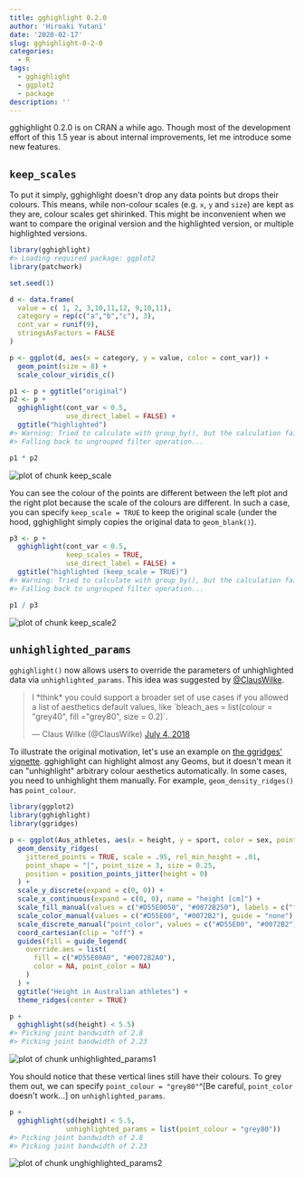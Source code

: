 ```yaml
---
title: gghighlight 0.2.0
author: 'Hiroaki Yutani'
date: '2020-02-17'
slug: gghighlight-0-2-0
categories:
  - R
tags:
  - gghighlight
  - ggplot2
  - package
description: ''
---
```


gghighlight 0.2.0 is on CRAN a while ago. Though most of the development effort of this 1.5 year is about internal improvements, let me introduce some new features.

## `keep_scales`

To put it simply, gghighlight doesn't drop any data points but drops their colours.
This means, while non-colour scales (e.g. `x`, `y` and `size`) are kept as they are,
colour scales get shirinked. This might be inconvenient when we want to compare the
original version and the highlighted version, or multiple highlighted versions.



```r
library(gghighlight)
#> Loading required package: ggplot2
library(patchwork)

set.seed(1)

d <- data.frame(
  value = c( 1, 2, 3,10,11,12, 9,10,11),
  category = rep(c("a","b","c"), 3),
  cont_var = runif(9),
  stringsAsFactors = FALSE
)

p <- ggplot(d, aes(x = category, y = value, color = cont_var)) +
  geom_point(size = 8) +
  scale_colour_viridis_c()

p1 <- p + ggtitle("original")
p2 <- p + 
  gghighlight(cont_var < 0.5,
              use_direct_label = FALSE) +
  ggtitle("highlighted")
#> Warning: Tried to calculate with group_by(), but the calculation failed.
#> Falling back to ungrouped filter operation...

p1 * p2
```

![plot of chunk keep_scale](/post/2020-02-17-gghighlight-0-2-0_files/figure-html/keep_scale-1.png)

You can see the colour of the points are different between the left plot and the right plot
because the scale of the colours are different.
In such a case, you can specify `keep_scale = TRUE` to keep the original scale (under the
hood, gghighlight simply copies the original data to `geom_blank()`).


```r
p3 <- p +
  gghighlight(cont_var < 0.5,
              keep_scales = TRUE,
              use_direct_label = FALSE) +
  ggtitle("highlighted (keep_scale = TRUE)")
#> Warning: Tried to calculate with group_by(), but the calculation failed.
#> Falling back to ungrouped filter operation...

p1 / p3
```

![plot of chunk keep_scale2](/post/2020-02-17-gghighlight-0-2-0_files/figure-html/keep_scale2-1.png)

## `unhighlighted_params`

`gghighlight()` now allows users to override the parameters of unhighlighted data via `unhighlighted_params`.
This idea was suggested by [@ClausWilke](https://twitter.com/ClausWilke/status/1014529225402003456).

<blockquote class="twitter-tweet"><p lang="en" dir="ltr">I *think* you could support a broader set of use cases if you allowed a list of aesthetics default values, like `bleach_aes = list(colour = &quot;grey40&quot;, fill =&quot;grey80&quot;, size = 0.2)`.</p>&mdash; Claus Wilke (@ClausWilke) <a href="https://twitter.com/ClausWilke/status/1014529225402003456?ref_src=twsrc%5Etfw">July 4, 2018</a></blockquote> <script async src="https://platform.twitter.com/widgets.js" charset="utf-8"></script> 

To illustrate the original motivation, let's use an example on [the ggridges' vignette](https://cran.r-project.org/web/packages/ggridges/vignettes/gallery.html).
gghighlight can highlight almost any Geoms, but it doesn't mean it can "unhighlight" arbitrary colour aesthetics automatically. In some cases, you need to unhighlight them manually. For example, `geom_density_ridges()` has `point_colour`.


```r
library(ggplot2)
library(gghighlight)
library(ggridges)

p <- ggplot(Aus_athletes, aes(x = height, y = sport, color = sex, point_color = sex, fill = sex)) +
  geom_density_ridges(
    jittered_points = TRUE, scale = .95, rel_min_height = .01,
    point_shape = "|", point_size = 3, size = 0.25,
    position = position_points_jitter(height = 0)
  ) +
  scale_y_discrete(expand = c(0, 0)) +
  scale_x_continuous(expand = c(0, 0), name = "height [cm]") +
  scale_fill_manual(values = c("#D55E0050", "#0072B250"), labels = c("female", "male")) +
  scale_color_manual(values = c("#D55E00", "#0072B2"), guide = "none") +
  scale_discrete_manual("point_color", values = c("#D55E00", "#0072B2"), guide = "none") +
  coord_cartesian(clip = "off") +
  guides(fill = guide_legend(
    override.aes = list(
      fill = c("#D55E00A0", "#0072B2A0"),
      color = NA, point_color = NA)
    )
  ) +
  ggtitle("Height in Australian athletes") +
  theme_ridges(center = TRUE)

p + 
  gghighlight(sd(height) < 5.5)
#> Picking joint bandwidth of 2.8
#> Picking joint bandwidth of 2.23
```

![plot of chunk unhighlighted_params1](/post/2020-02-17-gghighlight-0-2-0_files/figure-html/unhighlighted_params1-1.png)

You should notice that these vertical lines still have their colours.
To grey them out, we can specify `point_colour = "grey80"`^[Be careful, `point_color` doesn't work...] on `unhighlighted_params`.


```r
p + 
  gghighlight(sd(height) < 5.5, 
              unhighlighted_params = list(point_colour = "grey80"))
#> Picking joint bandwidth of 2.8
#> Picking joint bandwidth of 2.23
```

![plot of chunk unghighlighted_params2](/post/2020-02-17-gghighlight-0-2-0_files/figure-html/unghighlighted_params2-1.png)

